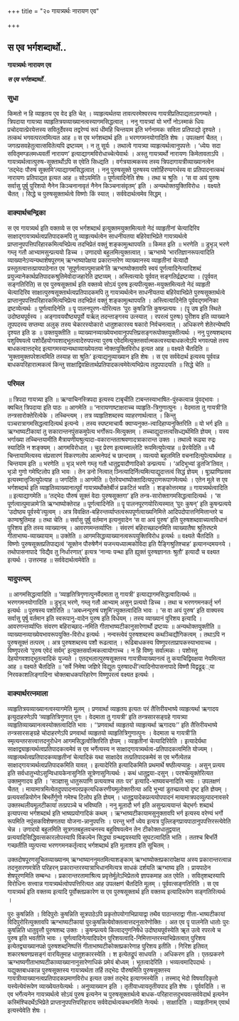 +++
title = "२० गायत्र्यर्थः नारायण एव"

+++


## स एव भर्गशब्दार्थो..

**गायत्र्यर्थः नारायण एव**

***स एव भर्गशब्दार्थो***..

### सुधा

किमतो न हि व्याहृतय एव वेद इति चेत् । व्याहृत्यर्थतया तावत्परमेश्वरस्य गायत्रीप्रतिपाद्यताऽवगम्यते । त्रिपदाया गायत्र्या व्याहृतित्रयव्याख्यानत्वस्यागमसिद्धत्वात् । ननु गायत्र्यां यो भर्गो नोऽस्माकं धियः प्रचोदयात्प्रेरयेत्तस्य सवितुर्देवस्य तद्वरेण्यं रूपं धीमहि चिन्तयाम इति भर्गनामकः सविता प्रतिपाद्यो दृश्यते । तत्कथं भगवत्परत्वमित्यत आह ॥ स एव भर्गशब्दार्थ इति ॥ भरणगमनयोगादिति शेषः । उपलक्षणं चैतत् । जगत्प्रसवहेतुत्वात्सवितेत्यपि द्रष्टव्यम् । न तु सूर्यः । तथात्वे गायत्र्या व्याहृत्यर्थत्वानुपपत्तेः । ‘ध्येयः सदा सवितृमण्डलमध्यवर्ती नारायण’ इत्याद्यागमविरोधाच्चेत्येवार्थः । अस्तु गायत्र्यर्थो नारायणः किमेतावताऽपि । गायत्र्यर्थत्वात्पुरुष-सूक्तार्थोऽपि स एवेति सिध्द्यति । वर्गत्रयात्मकस्य तस्य त्रिपदागायत्रीव्याख्यानत्वेन ‘तद्भेदः पौरुषं सूक्तमि’त्याद्यागमसिद्धत्वात् । ननु पुरुषसूक्ते पुरुषस्य पशोर्हिरण्यगर्भस्य वा प्रतिपादनात्कथं नारायणः प्रतिपाद्यत इत्यत आह ॥ सोऽयमिति ॥ पूर्णत्वादिनेति शेषः । तथा च श्रुतिः । ‘स वा अयं पुरुषः सर्वासु पूर्षु पुरिशयो नैनेन किञ्चनानावृतं नैनेन किञ्चनासंवृतम्’ इति । अन्यथोक्तयुक्तिविरोधः । वक्ष्यते चैतत् । सिद्धे च पुरुषसूक्तार्थत्वे विष्णोः किं स्यात् । सर्ववेदार्थत्वमेव सिद्धम् ।

### वाक्यार्थचन्द्रिका

स एव गायत्र्यर्थ इति वक्तव्ये स एव भर्गशब्दार्थ इत्युक्तमयुक्तमित्यतो नेदं व्याहृतीनां चेत्यादिरिव साक्षाद्गायत्र्यर्थत्वप्रतिपादकमपि तु व्याहृत्यर्थत्वेन साधनीयतया बहिरेवाभिप्रेते गायत्र्यर्थत्वे प्राप्तानुपपत्तिपरिहारकमित्यभिप्रेत्य तदभिप्रेतं वक्तुं शङ्कामुत्थापयति ॥ किमत इति ॥ भरणेति ॥ डुभृञ् भरणे गम्लृ गतौ आभ्यामसुन्प्रत्ययो डिच्च । उणादयो बहुलमित्युक्तत्वात् । ऋग्भाष्ये ‘भारतिज्ञानरूपत्वादिति व्याख्यानेऽप्यन्यथाशेषपूरणम् ऋग्भाष्यापेक्षया प्रकारान्तरेण व्याख्यानस्य व्याहृतीनां चेत्यादौ प्रस्तुतत्वात्तत्प्रायपाठेनात एव ‘सुपूर्णत्वात्पुमान्नामे’ति ऋग्भाष्योक्तावपि स्वयं पूर्णत्वादिनेत्यादिशब्दं प्रयुज्यानेकार्थप्रतिपादकश्रुतिमेवोदाजहारेति द्रष्टव्यम् । अस्त्वित्यादेः पूर्ववत् सङ्गतिर्द्रद्रष्टव्या । (पूर्ववत् सङ्गतिरिति) स एव पुरुषसूक्तार्थ इति वक्तव्ये सोऽयं पुरुष इत्यपीत्युक्त-मयुक्तमित्यतो नेदं व्याहृती चेत्यादिरिव साक्षात्पुरुषसूक्तार्थत्वप्रतिपादकमपि तु गायत्र्यर्थत्वेन साधनीयतया बहिरेवाभिप्रेते पुरुषसूक्तार्थत्वे प्राप्तानुपपत्तिपरिहारकमित्यभिप्रेत्य तदभिप्रेतं वक्तुं शङ्कामुत्थापयति । अस्त्वित्यादिनेति पूर्ववद्गमनिका द्रष्टव्येत्यर्थः ॥ पूर्णत्वादिनेति ॥ पॄ पालनपूरण-योरित्यतः ‘पुरः कुषन्नि’ति कुषन्प्रत्ययः । (पॄ उष इति स्थिते उदोष्ठ्यपूर्वस्य । अङ्गावयवौष्ठ्यपूर्वो यर्ऋत् तदन्ताङ्गस्य उत्स्यात् । रपरत्वं पुरुषः) पुरीशय इति व्याख्याने तूपपदस्य सप्तम्या अलुक् तस्य चेकारस्योकारो धातुशकारस्य षकारो निर्वचनत्वात् । अधिकरणे शेतेरन्येष्वपि दृश्यत इति डः ॥ उक्तयुक्तीति ॥ व्याख्यानव्याख्येयभावानुपपत्तिप्रसङ्गरूपोक्तयुक्तीत्यर्थः । ननु पुरुषशब्दस्य पशुविषयत्वे पशोर्देहयोगवशाद्भूतत्वादेरुपपत्त्या पुरुष एवेदमित्युक्तसर्वात्मकत्वस्याबाधकत्वेऽपि भगवत्पक्षे तस्य बाधकत्वात्तद्भेद इत्यागमस्यान्यथाव्याख्येयतया नोक्तयुक्तिविरोध इत्यत आह ॥ वक्ष्यते चैतदिति ॥ ‘मुक्तामुक्तपरेशत्वमिति तस्याह सा श्रुतिः’ इत्याद्यनुव्याख्यान इति शेषः । स एव सर्ववेदार्थ इत्यस्य पूर्ववन्न बाधकपरिहारात्मकत्वं किन्तु साक्षाद्विवक्षितार्थप्रतिपादकत्वमेवेत्यभिप्रेत्य तदुपपादयति ॥ सिद्धे चेति ॥

### परिमल

॥ त्रिपदा गायत्र्या इति ॥ ऋग्वाचिनस्त्रिपदा इत्यस्य टाबृचीति टाबन्तस्याभाषित-पुंस्कत्वान्न पुंवद्भावः । क्वचित् त्रिपदाया इति पाठः ॥ आगमेति ॥ ‘नारायणाष्टाक्षराच्च व्याहृति-त्रिगुणात्पुनः । वेदमाता तु गायत्री’ति तन्त्रसारोक्तेरित्येके । तच्चिन्त्यम् । तत्र व्याहृतिशब्दस्य व्याहरणार्थत्वात् । किन्तु पञ्चरात्रागमसिद्धत्वादित्यर्थ इत्यन्ये । तस्य स्पष्टमाचार्यैः क्वाप्यनुक्त-त्वादिहाप्यनुक्तिरिति ॥ यो भर्ग इति ॥ ऋग्भाष्यटीकायां तु सकारान्तनपुंसकमुपेत्य भर्गोरूप-मित्युक्तम् । तच्चाद्युदात्तत्वसिध्द्यर्थमिति ज्ञेयम् । यस्य भर्गाख्या तच्चिन्तयामीति मैत्रायणीयश्रुत्यादा-वकारान्तताश्रवणादत्राकारान्त उक्तः । तथात्वे रूढ्या रुद्रः स्यादिति न शङ्क्यम् । आगमविरोधात् । चुद प्रेरण इत्यस्माल्लेटि रूपमित्युपेत्याह ॥ प्रेरयेदिति ॥ ध्यै चिन्तायामित्यस्य संप्रसारणं विकरणलोप आत्मनेपदं च छान्दसम् । व्यत्ययो बहुलमिति वचनादित्युपेत्यार्थमाह ॥ चिन्तयाम इति ॥ भरणेति ॥ भृञ् भरणे गम्लृ गतौ धातुद्वयादौणादिको डन्प्रत्ययः । ‘अदिभूभ्यां डुतजि’तिवत् । भृञो गुणो गमेष्टिलोप इति भावः । तेन डनो नित्वात् ञ्नित्यादिर्नित्यमित्याद्युदात्तत्वं सिद्धं ज्ञेयम् । षूञ्प्राणिप्रसव इत्यस्मात्तृजित्युपेत्याह ॥ जगदिति ॥ आगमेति ॥ ऐतरेयभाष्योक्तादित्यपुराणरूपागमेत्यर्थः । एतेन मूले स एव भर्गशब्दार्थ इति व्याहृतिव्याख्यानात्पूर्वं गायत्र्यर्थोक्तेर्बीजं प्रकटितं भवति । शङ्कोत्तरमाह ॥ गायत्र्यर्थत्वादिति ॥ इत्याद्यागमेति ॥ ‘तद्भेदः पौरुषं सूक्तं वेदाः पुरुषसूक्तगा’ इति तन्त्र-सारोक्तागमसिद्धत्वादित्यर्थः । ‘स पूर्णत्वात्पुमान्नामे’ति ऋग्भाष्योक्तेराह ॥ पूर्णत्वादिनेति ॥ पॄ पालनपूरणयोरित्यस्मात् ‘पुरः कुषन्’ इति कुषन्प्रत्यये ‘उदोष्ठ्य पूर्वस्ये’त्युत्वम् । अत्र विवक्षित-बहिरन्तर्व्याप्तत्वरूपपूर्णत्वाख्यनिमित्ते आदिपदोपात्तनिमित्तान्तरे च काण्वश्रुतिमाह ॥ तथा चेति ॥ सर्वासु पूर्षु वर्तमान इत्यनुवादेन ‘स वा अयं पुरुष’ इति पुरुषशब्दवाच्यत्वविधानं पुरिशय इति तस्य व्याख्यानम् । आवरणमन्तर्व्याप्तिः । संवरणं बहिराच्छादनमिति व्याख्यातैषा श्रुतिरष्टमे गीताभाष्य-व्याख्यायाम् ॥ उक्तेति ॥ आगमसिद्धव्याख्यानत्वरूपयुक्तिविरोध इत्यर्थः ॥ वक्ष्यते चैतदिति ॥ विष्णोः पुरुषसूक्तप्रतिपाद्यत्वं ‘सूक्तेन पौरुषेणैनं यजन्त्यध्यात्मकोविदा इति पैङ्गिश्रुतिश्चाह’ इत्यानन्दमयनये । तथोपासनापादे ‘विद्यैव तु निर्धारणात्’ इत्यत्र ‘नान्यः पन्था इति ह्युक्तं पुरुषज्ञानतः श्रुतौ’ इत्यादौ च वक्ष्यत इत्यर्थः । उत्तरमाह ॥ सर्ववेदार्थत्वमेवेति ॥

### यादुपत्यम्

॥ आगमसिद्धत्वादिति ॥ ‘व्याहृतित्रिगृणात्पुनर्वेदमाता तु गायत्री’ इत्याद्यागमसिद्धत्वादित्यर्थः ॥ भरणगमनयोगादिति ॥ डुभृञ् भरणे, गम्लृ गतौ आभ्याम् असुन् प्रत्ययो डिच्च । तथा च भरणगमनकर्तृ भर्ग इत्यर्थः ॥ पुरुषस्य पशोरिति ॥ ‘अबध्नन्पुरुषं पशुमि’त्युक्तत्वादिति भावः । ‘स वा अयं पुरुष’ इति वाक्यस्य सर्वासु पृर्षु वर्तमान इति स्वरूपानु-वादेन पुरुष इति विधेयम् । तस्य व्याख्यानं पुरिशय इत्यादि । आवरणन्तर्व्याप्तिः संवरण बहिराच्छाद-नमिति गीताभाष्यटीकानुसारेणार्थो द्रष्टव्यः ॥ अन्यथोक्तयुक्तीति ॥ व्याख्यानव्याख्येयभावरूपयुक्ति-विरोध इत्यर्थः । नन्वस्त्वेवं पुरुषशब्दस्य कथञ्चिद्यौगिकत्वम् । तथाऽपि न पुरुषसूक्तं तत्परम् । अत्र पुरुषशब्दस्य पशौ रूढत्वात् । रूढिबाधकस्य विष्णुपरताप्रापकस्याभावाच्च । विष्णुपरत्वे ‘पुरुष एवेदं सर्वम्’ इत्युक्तसर्वात्मकत्वायोगाच्च । न हि विष्णुः सर्वात्मकः । पशोस्तु देहयोगवशाद्भूतत्वादिकं युज्यते । एतद्भलात्पुरुषसूक्तस्य गायत्रीव्याख्यानत्वं तु कयाचिद्विवक्षया नेयमित्यत आह ॥ वक्ष्यते चैतदिति ॥ ‘सर्वे निमेषा जज्ञिरे विद्युतः पुरुषादधी’त्यादिनोपासनापादे विष्णौ विद्वद्रूढ््या निरवकाशलिङ्गादिना चोक्तबाधकपरिहारेण विष्णुपरत्वं वक्ष्यत इत्यर्थः ।

### वाक्यार्थरत्नमाला

व्याहृतित्रयव्याख्यानत्वस्यागमेति मूलम् । प्रणवार्था व्याहृतय इत्यतः परं तैत्तिरीयभाष्ये व्याहृत्यर्था ऋगादय इत्युदाहरणेऽपि ‘व्याहृतित्रिगुणात् पुनः । वेदमाता तु गायत्री’ इति तन्त्रसारसङ्ग्रहे गायत्र्या व्याहृतिव्याख्यानत्वस्योक्तत्वादिति भावः । ‘‘प्रणवार्था व्याहृतयो व्याहृत्यर्था ऋगादयः’’ इति तैत्तिरीयभाष्ये तन्त्रसारसङ्ग्रहे चोदाहरणेऽपि प्रणवार्था व्याहृतयो व्याहृतित्रिगुणात्पुनः । वेदमाता च गायत्री’ति स्मृत्यन्तरसत्त्वात्तदनुरोधेन आगमसिद्धत्वोक्तिरिति ज्ञेयम् । व्याहृतीनां चेत्यादिरिवेति । इत्यादेर्यथा साक्षाद्व्याहृत्यर्थत्वप्रतिपादकत्वमेवं स एव भर्गेत्यस्य न साक्षाद्गायत्र्यर्थत्व-प्रतिपादकत्वमिति योज्यम् । व्याहृत्यर्थत्वप्रतिपादकव्याहृतीनां चेत्यादिकं यथा साक्षादेव तत्प्रतिपादकमेवं स एव भर्गेत्येतन्न साक्षाद्गायत्र्यर्थत्वप्रतिपादकमिति यावत् । इत्यादेरिति इत्यादिकमिति प्रथमार्थे षष्ठीत्यप्याहुः । असुन् प्रत्यय इति सर्वधातुभ्योऽसुन्विधायकेनासुनिति सूत्रेणासुनित्यर्थः । कथं धातुद्वया-दसुन् । परश्चेत्युक्तेरित्यत उक्तमुणादय इति । ‘सञ्ज्ञासु धातुरूपाणि प्रत्ययाश्च ततः पर’ इत्यादि-भाष्यवचनादिति भावः । उपलक्षणं चैतत् । मायामात्रमित्येतदुपपादनपरप्रकृत्यधिकरणीयमूलोक्तरीत्या अदि भूभ्यां डुतच्प्रत्ययो दृष्ट इति ज्ञेयम् । प्रत्ययसन्नियोगेन बिभर्तेर्गुणो गमेश्च टिलोप इति ज्ञेयम् । धातुद्वयादेकप्रत्ययोपपादनं मायामात्रपदव्युत्पादनावसरे उक्तस्थलीयमूलटीकायां तत्प्रपञ्चे च भविष्यति । ननु मूलादौ भर्ग इति असुन्प्रत्ययान्तं चेद्भर्गः शब्दार्थ इत्यापत्त्या भर्गशब्दार्थ इति भाष्यप्रयोगादिकं कथम् । ऋग्भाष्यटीकायामसुनुक्तावपि भर्ग इत्यस्य वरेण्यं भर्गो रूपमिति नपुंसकविशेषणतया योजना-न्नानुपपत्तिः । परन्तु भर्गो ध्येय इत्यत्र पुल्लिङ्गप्रायपाठानुपपत्तिरस्त्येवेति चेन्न । उणादयो बहुलमिति सूत्रगतबहुलवचनस्य बहुविषयत्वेन तेन टीकोक्तधातुद्वयात् प्रत्ययादिसिद्धिवत्सकारलोपस्यापि विकल्पेन सिद्ध्या ग्रन्थद्वयस्यापि सुघटत्वादिति भाति । ततश्च बिभर्ति गच्छतीति व्युत्पत्त्या भरणगमनकर्तृत्वाद् भर्गशब्दार्थ इति मूलाशय इति सूचितम् ।

उक्तदोषपूरणसूचितव्याख्यानम् ऋग्भाष्याननुमतमित्याशङ्काम् ऋग्भाष्योक्तप्रकारापेक्षया अस्य प्रकारान्तरत्वान्न तदनुसरणमत्रेति परिहरन् प्रकारान्तरस्यात्राभिधानमित्यत्र साधकं दर्शयति ऋग्भाष्य इति । प्रायपाठेन शेषपूरणमिति सम्बन्धः । प्रकारान्तरतामाश्रित्य प्रवृत्तेर्मूलेऽभिप्रेतत्वे ज्ञापकमाह अत एवेति । सवितृशब्दस्यापि विरोधिनः सत्त्वान्न गायत्र्यर्थत्वोपपत्तिरित्यत आह उपलक्षणं चैतदिति मूलम् । पूर्ववत्सङ्गतिरिति । स एव गायत्र्यर्थ इति वक्तव्य इत्यादि पूर्वोक्तप्रकारेण स एव पुरुषसूक्तार्थ इति वक्तव्य इत्यादिरूपेण सङ्गतिरित्यर्थः ।

पुरः कुषन्निति । विदिपुरोः कुषन्निति सूत्रपाठेऽपि प्रकृतोपयोगाभिप्रायाद्वा तथैव पाठान्तराद्वा गीता-भाष्यटीकायां विदिपुरोरित्युक्तावपि ऋग्भाष्यटीकायां पुरःकुषन्नित्येवोक्तत्वात्तदनुसारेणोक्तिः । अत एव पॄ पालनेति धातोः पुरः कुषन्निति धातुवृत्तौ पुरुषशब्द उक्तः । कुषन्प्रत्यये कित्वाद्गुणनिषेधे उदोष्ठ्यपूर्वस्येति ॠत उत्वे रपरत्वे च पुरुष इति भवतीति भावः । पूर्णत्वादिनेत्यादिपदेन पुरिशयत्वादि-निमित्तान्तरस्याभिप्रेतत्वात् पुरिशय इत्येतद्व्याख्यानपक्षे पुरुषशब्दनिष्पत्तिं गीताभाष्यटीकोक्तप्रकारेणाह पुरिशय इतीति । गिरिश इतिवत् शकारश्रवणप्रसङ्गं वारयितुमाह धातुशकारस्येति । श इत्येतद्रूपं साधयति । अधिकरण इति । एतत्प्रकरणे ऋग्भाष्यगीताभाष्यटीकाव्याख्यानानुसारेणाधिकं प्रमेयं बोध्यम् । भूतत्वादेरिति । भव्यत्वमादिपदार्थः । यद्युक्तबाधकान्न पुरुषसूक्तस्य गायत्र्यर्थता तर्हि तद्भेदः पौरुषमिति पुरुषसूक्तस्य गायत्रीव्याख्यानत्वप्रतिपादकप्रमाणविरोध इत्यत उक्तं तद्भेद इत्यागमस्येति । तस्माद् भेदो विषयादिकृतो यस्येत्येवंरूपेण व्याख्येयतयेत्यर्थः । अनुव्याख्यान इति । तृतीयाध्यायतृतीयपाद इति शेषः । पूर्ववदिति । स एव भर्गेत्यनेन गायत्र्यर्थत्वे सोऽयं पुरुष इत्यनेन च पुरुषसूक्तार्थत्वे बाधक-परिहारात्तदुभयवत्सर्ववेदार्थ इत्यनेन कस्मिंश्चिदर्थेऽभिप्रेते प्राप्तानुपपत्तिपरिहाराय सर्ववेदार्थत्वकथनमिति नेत्यर्थः । साक्षादिति । व्याहृतीनाम् एवार्थ इत्यस्येवेति शेषः ।

